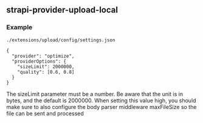 ## strapi-provider-upload-local

### Example

`./extensions/upload/config/settings.json`

```
{
  "provider": "optimize",
  "providerOptions": {
    "sizeLimit": 2000000,
    "quality": [0.6, 0.8]
  }
}
```

The sizeLimit parameter must be a number. Be aware that the unit is in bytes, and the default is 2000000. When setting this value high, you should make sure to also configure the body parser middleware maxFileSize so the file can be sent and processed
